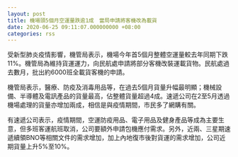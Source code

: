```yaml
---
layout: post
title: 機場頭5個月空運量跌逾1成　當局申請將客機改為載貨
date: 2020-06-25 09:11:07.000000000 +08:00
categories: rss
---
```


受新型肺炎疫情影響，機管局表示，機場今年首5個月整體空運量較去年同期下跌11%。機管局為維持貨運運力，向民航處申請將部分客機改裝運載貨物。民航處過去數月，批出約6000班全載貨客機的申請。

機管局表示，醫療、防疫及消毒用品等，在過去5個月貨量升幅最明顯；機械設備、半導體及電訊產品的貨量最高，佔整體貨量超過4成。速遞公司在2至5月透過機場處理的貨量亦增加兩成，相信是與疫情期間，市民多了網購有關。

有速遞公司表示，疫情期間，空運防疫用品、電子用品及健身產品等成為主要生意，但多班客運航班取消，公司要額外申請包機應付需求。另外，近兩、三星期速遞續領BNO等相關文件的需求增加，加上內地復市後對貨運的需求增加，公司近期貨量上升5%至10%。
